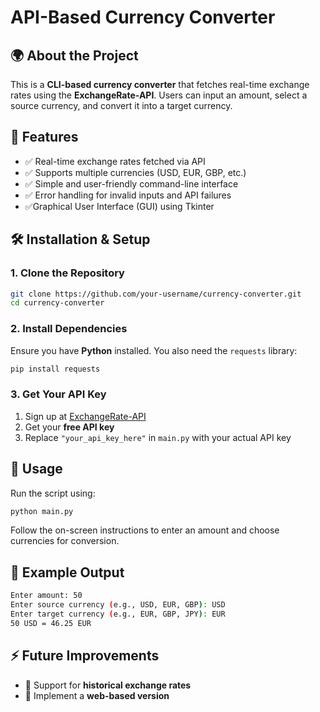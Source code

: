 # **API-Based Currency Converter**  

## 🌍 About the Project  
This is a **CLI-based currency converter** that fetches real-time exchange rates using the **ExchangeRate-API**. Users can input an amount, select a source currency, and convert it into a target currency.  

## 🚀 Features  
- ✅ Real-time exchange rates fetched via API  
- ✅ Supports multiple currencies (USD, EUR, GBP, etc.)  
- ✅ Simple and user-friendly command-line interface  
- ✅ Error handling for invalid inputs and API failures
- ✅Graphical User Interface (GUI) using Tkinter  

## 🛠️ Installation & Setup  

### **1. Clone the Repository**  
```bash
git clone https://github.com/your-username/currency-converter.git
cd currency-converter
```

### **2. Install Dependencies**  
Ensure you have **Python** installed. You also need the `requests` library:  
```bash
pip install requests
```

### **3. Get Your API Key**  
1. Sign up at [ExchangeRate-API](https://www.exchangerate-api.com/)  
2. Get your **free API key**  
3. Replace `"your_api_key_here"` in `main.py` with your actual API key  

## 🎯 Usage  
Run the script using:  
```bash
python main.py
```
Follow the on-screen instructions to enter an amount and choose currencies for conversion.

## 📸 Example Output  
```bash
Enter amount: 50
Enter source currency (e.g., USD, EUR, GBP): USD
Enter target currency (e.g., EUR, GBP, JPY): EUR
50 USD = 46.25 EUR
```

## ⚡ Future Improvements    
- 🔹 Support for **historical exchange rates**  
- 🔹 Implement a **web-based version**  

